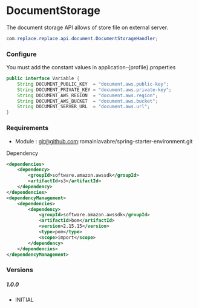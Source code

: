 # DocumentStorage

The document storage API allows of store file on external server.

```java
com.replace.replace.api.document.DocumentStorageHandler;
```

### Configure

You must add the constant values in application-{profile}.properties
```java
public interface Variable {
    String DOCUMENT_PUBLIC_KEY  = "document.aws.public-key";
    String DOCUMENT_PRIVATE_KEY = "document.aws.private-key";
    String DOCUMENT_AWS_REGION  = "document.aws.region";
    String DOCUMENT_AWS_BUCKET  = "document.aws.bucket";
    String DOCUMENT_SERVER_URL  = "document.aws.url";
}
```

### Requirements

- Module : git@github.com:romainlavabre/spring-starter-environment.git

Dependency

```xml
<dependencies>
    <dependency>
        <groupId>software.amazon.awssdk</groupId>
        <artifactId>s3</artifactId>
    </dependency>
</dependencies>
<dependencyManagement>
    <dependencies>
        <dependency>
            <groupId>software.amazon.awssdk</groupId>
            <artifactId>bom</artifactId>
            <version>2.15.15</version>
            <type>pom</type>
            <scope>import</scope>
        </dependency>
    </dependencies>
</dependencyManagement>
```

### Versions

##### 1.0.0

- INITIAL

